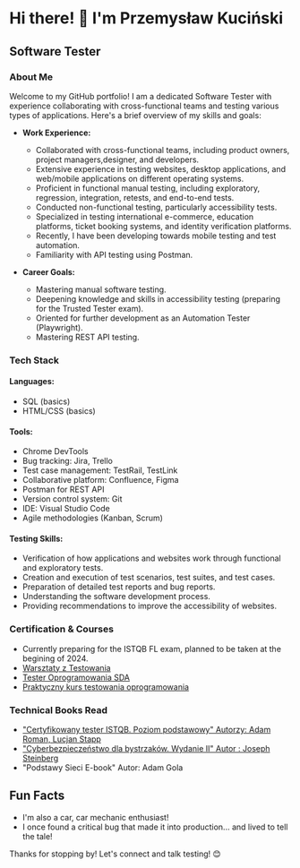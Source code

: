 # Hi there! 👋 I'm Przemysław Kuciński
## Software Tester

### About Me
Welcome to my GitHub portfolio! I am a dedicated Software Tester with experience collaborating with cross-functional teams and testing various types of applications. Here's a brief overview of my skills and goals:

- **Work Experience:**
  - Collaborated with cross-functional teams, including product owners, project managers,designer, and developers.
  - Extensive experience in testing websites, desktop applications, and web/mobile applications on different operating systems.
  - Proficient in functional manual testing, including exploratory, regression, integration, retests, and end-to-end tests.
  - Conducted non-functional testing, particularly accessibility tests.
  - Specialized in testing international e-commerce, education platforms, ticket booking systems, and identity verification platforms.
  - Recently, I have been developing towards mobile testing and test automation.
  - Familiarity with API testing using Postman.

- **Career Goals:**
  - Mastering manual software testing.
  - Deepening knowledge and skills in accessibility testing (preparing for the Trusted Tester exam).
  - Oriented for further development as an Automation Tester (Playwright).
  - Mastering REST API testing.
    

### Tech Stack
#### Languages:
- SQL (basics)
- HTML/CSS (basics) 

#### Tools:
- Chrome DevTools
- Bug tracking: Jira, Trello
- Test case management: TestRail, TestLink
- Collaborative platform: Confluence, Figma
- Postman for REST API
- Version control system: Git
- IDE: Visual Studio Code
- Agile methodologies (Kanban, Scrum)

#### Testing Skills:
- Verification of how applications and websites work through functional and exploratory tests.
- Creation and execution of test scenarios, test suites, and test cases.
- Preparation of detailed test reports and bug reports.
- Understanding the software development process.
- Providing recommendations to improve the accessibility of websites.

### Certification & Courses
- Currently preparing for the ISTQB FL exam, planned to be taken at the begining of 2024.
- [Warsztaty z Testowania](https://verified.sertifier.com/en/verify/89803810558552/)
- [Tester Oprogramowania SDA](https://app.diplomasafe.com/pl-PL/diploma/d54f80e418a83faca278fe712ef109fea6ea4c030)
- [Praktyczny kurs testowania oprogramowania](https://www.udemy.com/certificate/UC-1b17fa4a-c428-4016-b6aa-1c5a78a14772/?utm_campaign=email&utm_medium=email&utm_source=sendgrid.com)
  


### Technical Books Read
- ["Certyfikowany tester ISTQB. Poziom podstawowy" Autorzy: Adam Roman, Lucjan Stapp](https://helion.pl/ksiazki/certyfikowany-tester-istqb-poziom-podstawowy-adam-roman-lucjan-stapp,ctispv.htm#format/d)
- ["Cyberbezpieczeństwo dla bystrzaków. Wydanie II" Autor : Joseph Steinberg](https://helion.pl/ksiazki/cyberbezpieczenstwo-dla-bystrzakow-wydanie-ii-joseph-steinberg,cybeb2.htm#format/d)
- "Podstawy Sieci E-book" Autor: Adam Gola



## Fun Facts
- I'm also a car, car mechanic enthusiast!
- I once found a critical bug that made it into production... and lived to tell the tale!

Thanks for stopping by! Let's connect and talk testing! 😊
